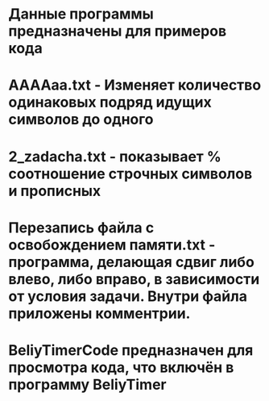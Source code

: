 # Данные программы предназначены для примеров кода
# AAAAaa.txt - Изменяет количество одинаковых подряд идущих символов до одного
# 2_zadacha.txt - показывает % соотношение строчных символов и прописных
# Перезапись файла с освобождением памяти.txt - программа, делающая сдвиг либо влево, либо вправо, в зависимости от условия задачи. Внутри файла приложены комментрии.
# BeliyTimerCode предназначен для просмотра кода, что включён в программу BeliyTimer
